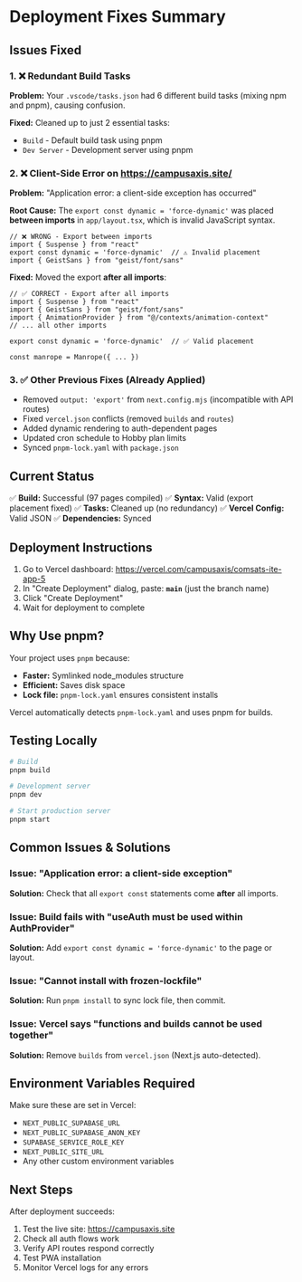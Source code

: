 # Deployment Fixes Summary

## Issues Fixed

### 1. ❌ Redundant Build Tasks
**Problem:** Your `.vscode/tasks.json` had 6 different build tasks (mixing npm and pnpm), causing confusion.

**Fixed:** Cleaned up to just 2 essential tasks:
- `Build` - Default build task using pnpm
- `Dev Server` - Development server using pnpm

### 2. ❌ Client-Side Error on https://campusaxis.site/
**Problem:** "Application error: a client-side exception has occurred"

**Root Cause:** The `export const dynamic = 'force-dynamic'` was placed **between imports** in `app/layout.tsx`, which is invalid JavaScript syntax.

```tsx
// ❌ WRONG - Export between imports
import { Suspense } from "react"
export const dynamic = 'force-dynamic'  // ⚠️ Invalid placement
import { GeistSans } from "geist/font/sans"
```

**Fixed:** Moved the export **after all imports**:
```tsx
// ✅ CORRECT - Export after all imports
import { Suspense } from "react"
import { GeistSans } from "geist/font/sans"
import { AnimationProvider } from "@/contexts/animation-context"
// ... all other imports

export const dynamic = 'force-dynamic'  // ✅ Valid placement

const manrope = Manrope({ ... })
```

### 3. ✅ Other Previous Fixes (Already Applied)
- Removed `output: 'export'` from `next.config.mjs` (incompatible with API routes)
- Fixed `vercel.json` conflicts (removed `builds` and `routes`)
- Added dynamic rendering to auth-dependent pages
- Updated cron schedule to Hobby plan limits
- Synced `pnpm-lock.yaml` with `package.json`

## Current Status

✅ **Build:** Successful (97 pages compiled)
✅ **Syntax:** Valid (export placement fixed)
✅ **Tasks:** Cleaned up (no redundancy)
✅ **Vercel Config:** Valid JSON
✅ **Dependencies:** Synced

## Deployment Instructions

1. Go to Vercel dashboard: https://vercel.com/campusaxis/comsats-ite-app-5
2. In "Create Deployment" dialog, paste: **`main`** (just the branch name)
3. Click "Create Deployment"
4. Wait for deployment to complete

## Why Use pnpm?

Your project uses `pnpm` because:
- **Faster:** Symlinked node_modules structure
- **Efficient:** Saves disk space
- **Lock file:** `pnpm-lock.yaml` ensures consistent installs

Vercel automatically detects `pnpm-lock.yaml` and uses pnpm for builds.

## Testing Locally

```bash
# Build
pnpm build

# Development server
pnpm dev

# Start production server
pnpm start
```

## Common Issues & Solutions

### Issue: "Application error: a client-side exception"
**Solution:** Check that all `export const` statements come **after** all imports.

### Issue: Build fails with "useAuth must be used within AuthProvider"
**Solution:** Add `export const dynamic = 'force-dynamic'` to the page or layout.

### Issue: "Cannot install with frozen-lockfile"
**Solution:** Run `pnpm install` to sync lock file, then commit.

### Issue: Vercel says "functions and builds cannot be used together"
**Solution:** Remove `builds` from `vercel.json` (Next.js auto-detected).

## Environment Variables Required

Make sure these are set in Vercel:
- `NEXT_PUBLIC_SUPABASE_URL`
- `NEXT_PUBLIC_SUPABASE_ANON_KEY`
- `SUPABASE_SERVICE_ROLE_KEY`
- `NEXT_PUBLIC_SITE_URL`
- Any other custom environment variables

## Next Steps

After deployment succeeds:
1. Test the live site: https://campusaxis.site
2. Check all auth flows work
3. Verify API routes respond correctly
4. Test PWA installation
5. Monitor Vercel logs for any errors
